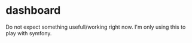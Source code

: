 dashboard
=========

Do not expect something usefull/working right now.
I'm only using this to play with symfony.
